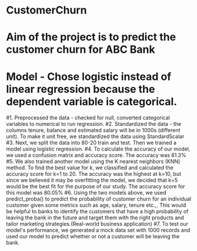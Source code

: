 # CustomerChurn
# Aim of the project is to predict the customer churn for ABC Bank
# Model - Chose logistic instead of linear regression because the dependent variable is categorical.
#1. Preprocessed the data - checked for null, converted categorical variables to numerical to run regression. 
#2. Standardized the data - the columns tenure, balance and estimated salary will be in 1000s (different unit). To make it unit free, we standardized the data using StandardScalar
#3. Next, we split the data into 80-20 train and test. Then we trained a model using logistic regression.
#4. To calculate the accuracy of our model, we used a confusion matrix and accuracy score. The accuracy was 81.3%
#5. We also trained another model using the K nearest neighbors (KNN) method. To find the best value for k, we classified and calculated the accuracy score for k=1 to 20. The accuracy was the highest at k=10, but since we believed it may be overfitting the model, we decided that k=5 would be the best fit for the purpose of our study. The accuracy score for this model was 80.05%
#6. Using the two models above, we used predict_proba() to predict the probability of customer churn for an individual customer given some metrics such as age, salary, tenure etc.,. This would be helpful to banks to identify the customers that have a high probability of leaving the bank in the future and target them with the right products and tailor marketing strategies.(Real-world business application)
#7. To test our model's performance, we generated a mock data set with 1000 records and used our model to predict whether or not a customer will be leaving the bank.

